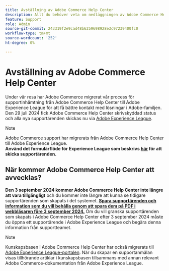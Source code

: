```yaml
---
title: Avställning av Adobe Commerce Help Center
description: Allt du behöver veta om nedläggningen av Adobe Commerce Help Center.
feature: Support
role: Admin
source-git-commit: 243319f2e9cad48b6259698928e3c97239400fc0
workflow-type: tm+mt
source-wordcount: '252'
ht-degree: 0%

---
```


# Avställning av Adobe Commerce Help Center

Under vår resa har Adobe Commerce migrerat vår process för supportinhämtning från Adobe Commerce Help Center till Adobe Experience League för att få bättre kontakt med lösningar i Adobe-familjen.
Den 29 juli 2024 fick Adobe Commerce Help Center skrivskyddad status och alla nya supportärenden skickas nu via [Adobe Experience League](https://experienceleague.adobe.com/).

>[!NOTE]
>
>Adobe Commerce support har migrerats från Adobe Commerce Help Center till Adobe Experience League.<br>**Använd det formulärflöde för Experience League som beskrivs [här](https://experienceleague.adobe.com/en/docs/commerce-knowledge-base/kb/help-center-guide/magento-help-center-user-guide?lang=en#what-is-experience-support) för att skicka supportärenden.**

## När kommer Adobe Commerce Help Center att avvecklas?

**Den 3 september 2024 kommer Adobe Commerce Help Center inte längre att vara tillgängligt** och du kommer inte längre att kunna se tidigare supportärenden som skapats i det systemet.
**<u>Spara supportärenden och information som du vill behålla genom att spara dem på PDF i webbläsaren före 3 september 2024.</u>**
Om du vill granska supportärenden som skapats i Adobe Commerce Help Center efter 3 september 2024 måste du öppna ett supportärende i Adobe Experience League och begära denna information från supportteamet.

>[!NOTE]
>
>Kunskapsbasen i Adobe Commerce Help Center har också migrerats till [Adobe Experience League-portalen](https://experienceleague.adobe.com/). När du skapar en supportanmälan visas tillhörande artiklar i kunskapsbasen tillsammans med annan relevant Adobe Commerce-dokumentation från Adobe Experience League.
